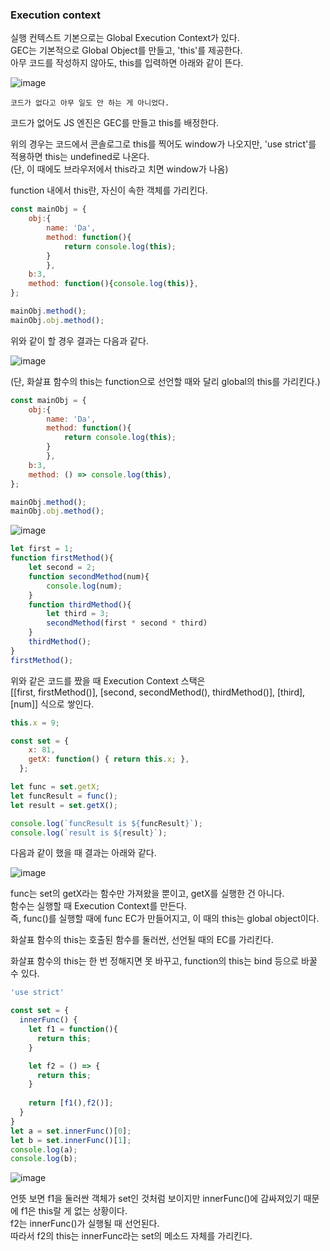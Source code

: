 ### Execution context

실행 컨텍스트 기본으로는 Global Execution Context가 있다.  
GEC는 기본적으로 Global Object를 만들고, 'this'를 제공한다.  
아무 코드를 작성하지 않아도, this를 입력하면 아래와 같이 뜬다.  

![image](https://user-images.githubusercontent.com/39308313/144028698-b18ba814-01b7-41db-a56a-328ecc7e1f9f.png)

    코드가 없다고 아무 일도 안 하는 게 아니었다.
    
코드가 없어도 JS 엔진은 GEC를 만들고 this를 배정한다.  

위의 경우는 코드에서 콘솔로그로 this를 찍어도 window가 나오지만, 'use strict'를 적용하면 this는 undefined로 나온다.  
(단, 이 때에도 브라우저에서 this라고 치면 window가 나옴)  

function 내에서 this란, 자신이 속한 객체를 가리킨다.  

```javascript
const mainObj = {
    obj:{
        name: 'Da',
        method: function(){
            return console.log(this);
        }
        },
    b:3,
    method: function(){console.log(this)},
};

mainObj.method();
mainObj.obj.method();
```

위와 같이 할 경우 결과는 다음과 같다.  

![image](https://user-images.githubusercontent.com/39308313/144036400-1c4b51e0-3edf-469f-a75e-c2a4e6462278.png)

(단, 화살표 함수의 this는 function으로 선언할 때와 달리 global의 this를 가리킨다.)  

```javascript
const mainObj = {
    obj:{
        name: 'Da',
        method: function(){
            return console.log(this);
        }
        },
    b:3,
    method: () => console.log(this),
};

mainObj.method();
mainObj.obj.method();
```

![image](https://user-images.githubusercontent.com/39308313/144039664-cee3e2c0-d8e4-4ca9-91a9-ea5ace5bf313.png)


```javascript
let first = 1;
function firstMethod(){
    let second = 2;
    function secondMethod(num){
        console.log(num);
    }
    function thirdMethod(){
        let third = 3;
        secondMethod(first * second * third)
    }
    thirdMethod();
}
firstMethod();
```

위와 같은 코드를 짰을 때 Execution Context 스택은   
[[first, firstMethod()], [second, secondMethod(), thirdMethod()], [third], [num]] 식으로 쌓인다.

```javascript
this.x = 9;

const set = {
    x: 81,
    getX: function() { return this.x; },
  };

let func = set.getX;
let funcResult = func();
let result = set.getX();

console.log(`funcResult is ${funcResult}`);
console.log(`result is ${result}`);
```

다음과 같이 했을 때 결과는 아래와 같다.  

![image](https://user-images.githubusercontent.com/39308313/144044165-9af92130-ef88-45d8-8040-793b2be5a080.png)

func는 set의 getX라는 함수만 가져왔을 뿐이고, getX를 실행한 건 아니다.  
함수는 실행할 때 Execution Context를 만든다.  
즉, func()를 실행할 때에 func EC가 만들어지고, 이 때의 this는 global object이다.  

화살표 함수의 this는 호출된 함수를 둘러싼, 선언될 때의 EC를 가리킨다.  

화살표 함수의 this는 한 번 정해지면 못 바꾸고, function의 this는 bind 등으로 바꿀 수 있다.  

```javascript
'use strict'

const set = {
  innerFunc() {
    let f1 = function(){
      return this;
    }

    let f2 = () => {
      return this; 
    }
    
    return [f1(),f2()];
  }
}
let a = set.innerFunc()[0];
let b = set.innerFunc()[1];
console.log(a);
console.log(b);
```

![image](https://user-images.githubusercontent.com/39308313/144050747-8c6e01c2-0340-40ad-a65b-e0a6f8ec0c5e.png)

언뜻 보면 f1을 둘러싼 객체가 set인 것처럼 보이지만 innerFunc()에 감싸져있기 때문에 f1은 this랄 게 없는 상황이다.  
f2는 innerFunc()가 실행될 때 선언된다.  
따라서 f2의 this는 innerFunc라는 set의 메소드 자체를 가리킨다.  
